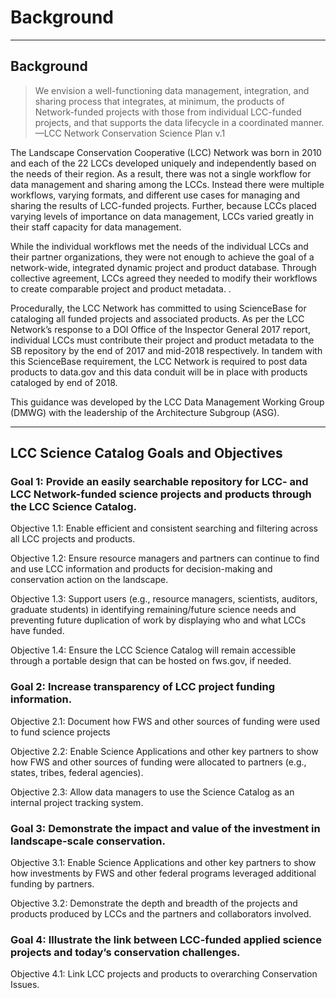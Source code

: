 # Background

---

## Background

> We envision a well-functioning data management, integration, and sharing process that integrates, at minimum, the products of Network-funded projects with those from individual LCC-funded projects, and that supports the data lifecycle in a coordinated manner.—LCC Network Conservation Science Plan v.1

The Landscape Conservation Cooperative \(LCC\) Network was born in 2010 and each of the 22 LCCs developed uniquely and independently based on the needs of their region. As a result, there was not a single workflow for data management and sharing among the LCCs. Instead there were multiple workflows, varying formats, and different use cases for managing and sharing the results of LCC-funded projects. Further, because LCCs placed varying levels of importance on data management, LCCs varied greatly in their staff capacity for data management.

While the individual workflows met the needs of the individual LCCs and their partner organizations, they were not enough to achieve the goal of a network-wide, integrated dynamic project and product database. Through collective agreement, LCCs agreed they needed to modify their workflows to create comparable project and product metadata. .

Procedurally, the LCC Network has committed to using ScienceBase for cataloging all funded projects and associated products. As per the LCC Network’s response to a DOI Office of the Inspector General 2017 report, individual LCCs must contribute their project and product metadata to the SB repository by the end of 2017 and mid-2018 respectively. In tandem with this ScienceBase requirement, the LCC Network is required to post data products to data.gov and this data conduit will be in place with products cataloged by end of 2018.

This guidance was developed by the LCC Data Management Working Group \(DMWG\) with the leadership of the Architecture Subgroup \(ASG\).

---

## LCC Science Catalog Goals and Objectives

### Goal 1: Provide an easily searchable repository for LCC- and LCC Network-funded science projects and products through the LCC Science Catalog.

Objective 1.1: Enable efficient and consistent searching and filtering across all LCC projects and products.

Objective 1.2: Ensure resource managers and partners can continue to find and use LCC information and products for decision-making and conservation action on the landscape.

Objective 1.3: Support users \(e.g., resource managers, scientists, auditors, graduate students\) in identifying remaining/future science needs and preventing future duplication of work by displaying who and what LCCs have funded.

Objective 1.4: Ensure the LCC Science Catalog will remain accessible through a portable design that can be hosted on fws.gov, if needed.

### Goal 2: Increase transparency of LCC project funding information.

Objective 2.1: Document how FWS and other sources of funding were used to fund science projects

Objective 2.2: Enable Science Applications and other key partners to show how FWS and other sources of funding were allocated to partners \(e.g., states, tribes, federal agencies\).

Objective 2.3: Allow data managers to use the Science Catalog as an internal project tracking system.

### Goal 3: Demonstrate the impact and value of the investment in landscape-scale conservation.

Objective 3.1: Enable Science Applications and other key partners to show how investments by FWS and other federal programs leveraged additional funding by partners.

Objective 3.2: Demonstrate the depth and breadth of the projects and products produced by LCCs and the partners and collaborators involved.

### Goal 4: Illustrate the link between LCC-funded applied science projects and today’s conservation challenges.

Objective 4.1: Link LCC projects and products to overarching Conservation Issues.

